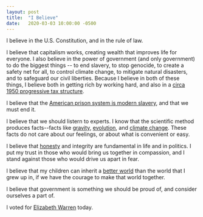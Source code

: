 ```yaml
---
layout: post
title:  "I Believe"
date:   2020-03-03 10:00:00 -0500
---
```

I believe in the U.S. Constitution, and in the rule of law.

I believe that capitalism works, creating wealth that improves life for everyone. I also believe in the power of government (and only government) to do the biggest things -- to end slavery, to stop genocide, to create a safety net for all, to control climate change, to mitigate natural disasters, and to safeguard our civil liberties. Because I believe in both of these things, I believe both in getting rich by working hard, and also in a [circa 1950 progressive tax structure][animated-tax].

I believe that the [American prison system is modern slavery][new-jim-crow], and that we must end it.

I believe that we should listern to experts. I know that the scientific method produces facts--facts like [gravity][gravity], [evolution][evolution], and [climate change][climate-change]. These facts do not care about our feelings, or about what is convenient or easy.

I believe that [honesty][fact-check] and integrity are fundamental in life and in politics. I put my trust in those who would bring us together in compassion, and I stand against those who would drive us apart in fear.

I believe that my children can inherit a [better world][factfulness] than the world that I grew up in, if we have the courage to make that world together.

I believe that government is something we should be proud of, and consider ourselves a part of. 

I voted for [Elizabeth Warren][warren] today.

[animated-tax]:https://twitter.com/DLeonhardt/status/1181004566088814594
[new-jim-crow]:http://newjimcrow.com
[gravity]:https://ncse.ngo/gravity-its-only-theory
[evolution]:https://www.goodreads.com/book/show/4005310-why-evolution-is-true
[climate-change]:https://xkcd.com/1732/
[fact-check]:https://www.factcheck.org
[factfulness]:https://www.amazon.com/Factfulness-Reasons-World-Things-Better/dp/1250107814
[warren]:https://elizabethwarren.com


